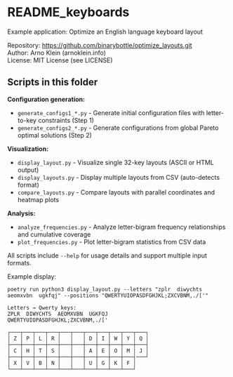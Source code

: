 # README_keyboards

Example application: Optimize an English language keyboard layout

Repository: https://github.com/binarybottle/optimize_layouts.git  
Author: Arno Klein (arnoklein.info)  
License: MIT License (see LICENSE)

## Scripts in this folder

**Configuration generation:**
- `generate_configs1_*.py` - Generate initial configuration files with letter-to-key constraints (Step 1)
- `generate_configs2_*.py` - Generate configurations from global Pareto optimal solutions (Step 2)

**Visualization:**
- `display_layout.py` - Visualize single 32-key layouts (ASCII or HTML output)
- `display_layouts.py` - Display multiple layouts from CSV (auto-detects format)
- `compare_layouts.py` - Compare layouts with parallel coordinates and heatmap plots

**Analysis:**
- `analyze_frequencies.py` - Analyze letter-bigram frequency relationships and cumulative coverage
- `plot_frequencies.py` - Plot letter-bigram statistics from CSV data

All scripts include `--help` for usage details and support multiple input formats.

Example display:

  ```
  poetry run python3 display_layout.py --letters "zplr  diwychts  aeomxvbn  ugkfqj" --positions "QWERTYUIOPASDFGHJKL;ZXCVBNM,./['"

  Letters → Qwerty keys:
  ZPLR  DIWYCHTS  AEOMXVBN  UGKFQJ
  QWERTYUIOPASDFGHJKL;ZXCVBNM,./['

  ┌───┬───┬───┬───┬───┬───┬───┬───┬───┬───┬───┐
  │ Z │ P │ L │ R │   │   │ D │ I │ W │ Y │ Q │
  ├───┼───┼───┼───┼───┼───┼───┼───┼───┼───┼───┤
  │ C │ H │ T │ S │   │   │ A │ E │ O │ M │ J │
  ├───┼───┼───┼───┼───┼───┼───┼───┼───┼───┤───┘
  │ X │ V │ B │ N │   │   │ U │ G │ K │ F │
  └───┴───┴───┴───┴───┴───┴───┴───┴───┴───┘    
  ```
